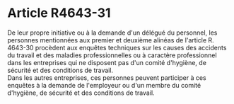 # Article R4643-31

  
De leur propre initiative ou à la demande d'un délégué du personnel, les personnes mentionnées aux premier et deuxième alinéas de l'article R. 4643-30 procèdent aux enquêtes techniques sur les causes des accidents du travail et des maladies professionnelles ou à caractère professionnel dans les entreprises qui ne disposent pas d'un comité d'hygiène, de sécurité et des conditions de travail.   
Dans les autres entreprises, ces personnes peuvent participer à ces enquêtes à la demande de l'employeur ou d'un membre du comité d'hygiène, de sécurité et des conditions de travail.
